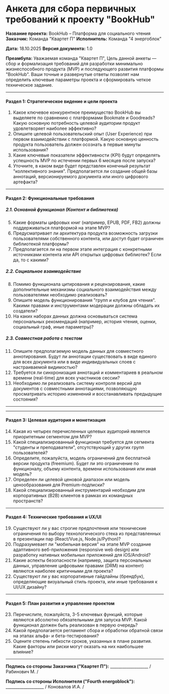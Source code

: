 # Анкета для сбора первичных требований к проекту "BookHub"

**Название проекта:** BookHub – Платформа для социального чтения
**Заказчик:** Команда "Квартет П"
**Исполнитель:** Команда "4 энергоблок"

**Дата:** 18.10.2025
**Версия документа:** 1.0

**Преамбула:**
Уважаемая команда "Квартет П",
Цель данной анкеты — сбор и формализация требований для разработки минимально жизнеспособного продукта (MVP) и последующего развития платформы "BookHub". Ваши точные и развернутые ответы позволят нам определить ключевые параметры проекта и сформировать четкое техническое задание.

---

#### **Раздел 1: Стратегическое видение и цели проекта**

1.  Какое ключевое конкурентное преимущество BookHub вы выделяете по сравнению с платформами Bookmate и Goodreads? Какую основную потребность целевой аудитории продукт удовлетворяет наиболее эффективно?
2.  Опишите целевой пользовательский опыт (User Experience) при первом взаимодействии с платформой. Какую основную ценность продукта пользователь должен осознать в первые минуты использования?
3.  Какие ключевые показатели эффективности (KPI) будут определять успешность MVP по истечении первых 6 месяцев после запуска?
4.  Уточните, в каком виде будет представлен конечный результат "коллективного знания". Предполагается ли создание общей базы аннотаций, версионируемого документа или иного цифрового артефакта?

---

#### **Раздел 2: Функциональные требования**

##### **2.1. Основной функционал (Контент и библиотека)**

5.  Какие форматы цифровых книг (например, EPUB, PDF, FB2) должны поддерживаться платформой на этапе MVP?
6.  Предусматривает ли архитектура продукта возможность загрузки пользователями собственного контента, или доступ будет ограничен библиотекой платформы?
7.  Предполагается ли на первом этапе интеграция с конкретными источниками контента или API открытых цифровых библиотек? Если да, то с какими?

##### **2.2. Социальное взаимодействие**

8.  Помимо функционала цитирования и рецензирования, какие дополнительные механизмы социального взаимодействия между пользователями необходимо реализовать?
9.  Опишите модель функционирования "групп и клубов для чтения". Какими правами и инструментами модерации должны обладать их создатели?
10. На каких наборах данных должна основываться система персональных рекомендаций (например, история чтения, оценки, социальный граф, иные параметры)?

##### **2.3. Совместная работа с текстом**

11. Опишите предполагаемую модель данных для совместного аннотирования. Будут ли аннотации существовать в виде единого для всех документа или в виде индивидуальных слоев с настраиваемой видимостью?
12. Требуется ли синхронизация аннотаций и комментариев в реальном времени (real-time) для всех участников сессии?
13. Необходимо ли реализовать систему контроля версий для документов с совместными аннотациями, позволяющую просматривать историю изменений и восстанавливать предыдущие состояния?
---

---

#### Раздел 3: Целевая аудитория и монетизация

14. Какая из четырех перечисленных целевых аудиторий является приоритетным сегментом для MVP?
15. Какой специализированный функционал требуется для сегмента "студенты и преподаватели", отсутствующий у других групп пользователей?
16. Определите, пожалуйста, модель ограничений для бесплатной версии продукта (freemium). Будет ли это ограничение по функционалу, объему контента, времени использования или иная модель?
17. Определен ли целевой ценовой диапазон или модель ценообразования для Premium-подписки?
18. Какой специализированный инструментарий необходим для корпоративных (B2B) клиентов в рамках их командных пространств?

---

#### Раздел 4: Технические требования и UX/UI

19. Существуют ли у вас строгие предпочтения или технические ограничения по выбору технологического стека из представленных в презентации пар (React/Vue.js, Node.js/Python)?
20. Подразумевает ли "мобильная версия" на этапе MVP создание адаптивного веб-приложения (responsive web design) или разработку нативных мобильных приложений для iOS/Android?
21. Какие аспекты безопасности (например, защита персональных данных, управление цифровыми правами (DRM) на контент) являются наиболее критичными для проекта?
22. Существуют ли у вас корпоративные гайдлайны (брендбук), определяющие визуальный стиль проекта, или иные требования к UI/UX дизайну?
---

#### Раздел 5: План развития и управление проектом

23. Перечислите, пожалуйста, 3-5 ключевых функций, которые являются абсолютно обязательными для запуска MVP. Какой функционал должен быть реализован в первую очередь?
24. Какой предполагается регламент сбора и обработки обратной связи на этапах альфа- и бета-тестирования?
25. Оцените степень гибкости сроков, указанных в плане развития. Какие факторы или риски могут оказать на них наибольшее влияние?

---


**Подпись со стороны Заказчика ("Квартет П"):** \_\_\_\_\_\_\_\_\_\_\_\_\_\_\_\_\_\_\_ / Рабинович М. /

**Подпись со стороны Исполнителя ("Fourth energoblock"):** \_\_\_\_\_\_\_\_\_\_\_\_\_\_\_\_\_\_\_ / Коновалов И.А. /
